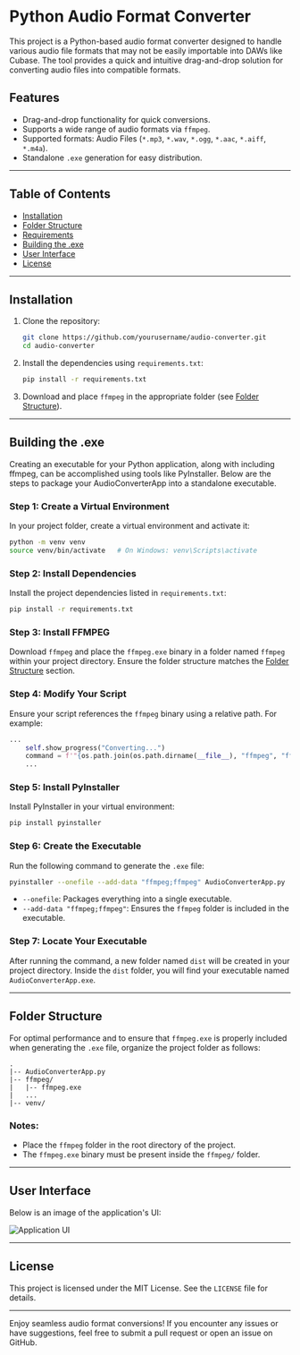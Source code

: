 # Python Audio Format Converter

This project is a Python-based audio format converter designed to handle various audio file formats that may not be easily importable into DAWs like Cubase. The tool provides a quick and intuitive drag-and-drop solution for converting audio files into compatible formats. 

## Features

- Drag-and-drop functionality for quick conversions.
- Supports a wide range of audio formats via `ffmpeg`.
- Supported formats: Audio Files (`*.mp3`, `*.wav`, `*.ogg`, `*.aac`, `*.aiff`, `*.m4a`).
- Standalone `.exe` generation for easy distribution.

---

## Table of Contents

- [Installation](#installation)
- [Folder Structure](#folder-structure)
- [Requirements](#requirements)
- [Building the .exe](#building-the-exe)
- [User Interface](#user-interface)
- [License](#license)

---

## Installation

1. Clone the repository:
   ```bash
   git clone https://github.com/yourusername/audio-converter.git
   cd audio-converter
   ```
2. Install the dependencies using `requirements.txt`:
   ```bash
   pip install -r requirements.txt
   ```

3. Download and place `ffmpeg` in the appropriate folder (see [Folder Structure](#folder-structure)).

---

## Building the .exe

Creating an executable for your Python application, along with including ffmpeg, can be accomplished using tools like PyInstaller. Below are the steps to package your AudioConverterApp into a standalone executable.

### Step 1: Create a Virtual Environment
In your project folder, create a virtual environment and activate it:

```bash
python -m venv venv
source venv/bin/activate   # On Windows: venv\Scripts\activate
```

### Step 2: Install Dependencies
Install the project dependencies listed in `requirements.txt`:

```bash
pip install -r requirements.txt
```

### Step 3: Install FFMPEG
Download `ffmpeg` and place the `ffmpeg.exe` binary in a folder named `ffmpeg` within your project directory. Ensure the folder structure matches the [Folder Structure](#folder-structure) section.

### Step 4: Modify Your Script
Ensure your script references the `ffmpeg` binary using a relative path. For example:

```python
...
    self.show_progress("Converting...")
    command = f'"{os.path.join(os.path.dirname(__file__), "ffmpeg", "ffmpeg.exe")}" -i "{self.input_file}" -y "{output_file}"'
    ...        

```

### Step 5: Install PyInstaller
Install PyInstaller in your virtual environment:

```bash
pip install pyinstaller
```

### Step 6: Create the Executable
Run the following command to generate the `.exe` file:

```bash
pyinstaller --onefile --add-data "ffmpeg;ffmpeg" AudioConverterApp.py
```

- `--onefile`: Packages everything into a single executable.
- `--add-data "ffmpeg;ffmpeg"`: Ensures the `ffmpeg` folder is included in the executable.

### Step 7: Locate Your Executable
After running the command, a new folder named `dist` will be created in your project directory. Inside the `dist` folder, you will find your executable named `AudioConverterApp.exe`.

---

## Folder Structure

For optimal performance and to ensure that `ffmpeg.exe` is properly included when generating the `.exe` file, organize the project folder as follows:

```
.
|-- AudioConverterApp.py
|-- ffmpeg/
|   |-- ffmpeg.exe
|   ...
|-- venv/
```

### Notes:
- Place the `ffmpeg` folder in the root directory of the project.
- The `ffmpeg.exe` binary must be present inside the `ffmpeg/` folder.

---

## User Interface

Below is an image of the application's UI:

![Application UI](ui/ui_image.png)

---

## License

This project is licensed under the MIT License. See the `LICENSE` file for details.

---

Enjoy seamless audio format conversions! If you encounter any issues or have suggestions, feel free to submit a pull request or open an issue on GitHub.
